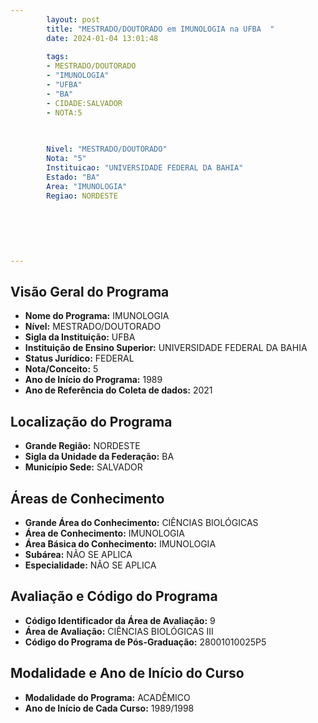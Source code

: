 ```yaml
---
        layout: post
        title: "MESTRADO/DOUTORADO em IMUNOLOGIA na UFBA  "
        date: 2024-01-04 13:01:48
     
        tags:
        - MESTRADO/DOUTORADO
        - "IMUNOLOGIA"
        - "UFBA"
        - "BA"
        - CIDADE:SALVADOR
        - NOTA:5
        
       

        Nivel: "MESTRADO/DOUTORADO"
        Nota: "5"
        Instituicao: "UNIVERSIDADE FEDERAL DA BAHIA"
        Estado: "BA"
        Area: "IMUNOLOGIA"
        Regiao: NORDESTE
        
        
        
        
        
        
---
```

## Visão Geral do Programa
- **Nome do Programa:** IMUNOLOGIA
- **Nível:** MESTRADO/DOUTORADO
- **Sigla da Instituição:** UFBA
- **Instituição de Ensino Superior:** UNIVERSIDADE FEDERAL DA BAHIA
- **Status Jurídico:** FEDERAL
- **Nota/Conceito:** 5
- **Ano de Início do Programa:** 1989
- **Ano de Referência do Coleta de dados:** 2021

## Localização do Programa
- **Grande Região:** NORDESTE
- **Sigla da Unidade da Federação:** BA
- **Município Sede:** SALVADOR

## Áreas de Conhecimento
- **Grande Área do Conhecimento:** CIÊNCIAS BIOLÓGICAS
- **Área de Conhecimento:** IMUNOLOGIA
- **Área Básica do Conhecimento:** IMUNOLOGIA
- **Subárea:** NÃO SE APLICA
- **Especialidade:** NÃO SE APLICA

## Avaliação e Código do Programa
- **Código Identificador da Área de Avaliação:** 9
- **Área de Avaliação:** CIÊNCIAS BIOLÓGICAS III
- **Código do Programa de Pós-Graduação:** 28001010025P5


## Modalidade e Ano de Início do Curso
- **Modalidade do Programa:** ACADÊMICO
- **Ano de Início de Cada Curso:** 1989/1998
